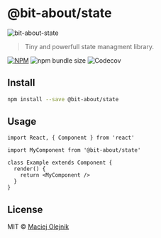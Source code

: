 # @bit-about/state

![bit-about-state](https://user-images.githubusercontent.com/1496580/160495578-c4a54e53-7c5f-4bc3-9db3-a45c6ed45394.png)

> Tiny and powerfull state managment library.


[![NPM](https://img.shields.io/npm/v/@bit-about/state.svg)](https://www.npmjs.com/package/@bit-about/state) 
![npm bundle size](https://img.shields.io/bundlephobia/min/@bit-about/state?label=size)
![Codecov](https://img.shields.io/codecov/c/github/bit-about/state)

## Install

```bash
npm install --save @bit-about/state
```

## Usage

```tsx
import React, { Component } from 'react'

import MyComponent from '@bit-about/state'

class Example extends Component {
  render() {
    return <MyComponent />
  }
}
```

## License

MIT © [Maciej Olejnik](https://github.com/Gareneye)
